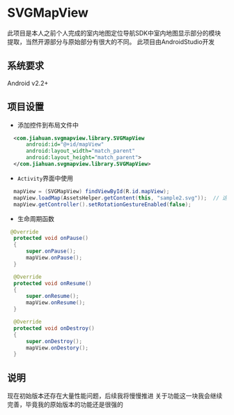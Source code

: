 # SVGMapView
此项目是本人之前个人完成的室内地图定位导航SDK中室内地图显示部分的模块提取，当然开源部分与原始部分有很大的不同。
此项目由AndroidStudio开发


## 系统要求
Android v2.2+

## 项目设置
- 添加控件到布局文件中
```xml
  <com.jiahuan.svgmapview.library.SVGMapView
      android:id="@+id/mapView"
      android:layout_width="match_parent"
      android:layout_height="match_parent">
  </com.jiahuan.svgmapview.library.SVGMapView>
```

- `Activity`界面中使用
```java
  mapView = (SVGMapView) findViewById(R.id.mapView);
  mapView.loadMap(AssetsHelper.getContent(this, "sample2.svg"));  // 这里加载的是SVG的字符串
  mapView.getController().setRotationGestureEnabled(false);
```

- 生命周期函数
```java
 @Override
  protected void onPause()
  {
      super.onPause();
      mapView.onPause();
  }

  @Override
  protected void onResume()
  {
      super.onResume();
      mapView.onResume();
  }

  @Override
  protected void onDestroy()
  {
      super.onDestroy();
      mapView.onDestory();
  }
```


## 说明
现在初始版本还存在大量性能问题，后续我将慢慢推进
关于功能这一块我会继续完善，毕竟我的原始版本的功能还是很强的

